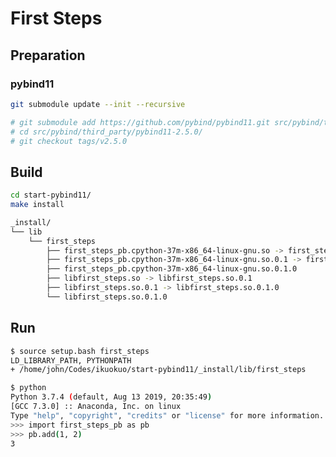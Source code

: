 # First Steps

## Preparation

### pybind11

```bash
git submodule update --init --recursive

# git submodule add https://github.com/pybind/pybind11.git src/pybind/third_party/pybind11-2.5.0
# cd src/pybind/third_party/pybind11-2.5.0/
# git checkout tags/v2.5.0
```

<!--
CMake Error at src/pybind/CMakeLists.txt:4 (add_subdirectory):
  add_subdirectory not given a binary directory but the given source
  directory
  "/home/john/Codes/ikuokuo/start-pybind11/third_party/pybind11-2.5.0" is not
  a subdirectory of "/home/john/Codes/ikuokuo/start-pybind11/src/pybind".
  When specifying an out-of-tree source a binary directory must be explicitly
  specified.
-->

## Build

```bash
cd start-pybind11/
make install
```

```bash
_install/
└── lib
    └── first_steps
        ├── first_steps_pb.cpython-37m-x86_64-linux-gnu.so -> first_steps_pb.cpython-37m-x86_64-linux-gnu.so.0.1
        ├── first_steps_pb.cpython-37m-x86_64-linux-gnu.so.0.1 -> first_steps_pb.cpython-37m-x86_64-linux-gnu.so.0.1.0
        ├── first_steps_pb.cpython-37m-x86_64-linux-gnu.so.0.1.0
        ├── libfirst_steps.so -> libfirst_steps.so.0.1
        ├── libfirst_steps.so.0.1 -> libfirst_steps.so.0.1.0
        └── libfirst_steps.so.0.1.0
```

## Run

```bash
$ source setup.bash first_steps
LD_LIBRARY_PATH, PYTHONPATH
+ /home/john/Codes/ikuokuo/start-pybind11/_install/lib/first_steps
```

```bash
$ python
Python 3.7.4 (default, Aug 13 2019, 20:35:49)
[GCC 7.3.0] :: Anaconda, Inc. on linux
Type "help", "copyright", "credits" or "license" for more information.
>>> import first_steps_pb as pb
>>> pb.add(1, 2)
3
```
